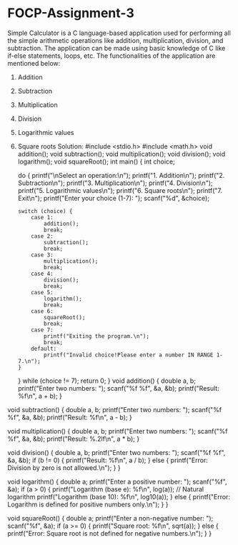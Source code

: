 # FOCP-Assignment-3

Simple Calculator is a C language-based application used for
performing all the simple arithmetic operations like addition,
multiplication, division, and subtraction. The application can be
made using basic knowledge of C like if-else statements, loops,
etc.
The functionalities of the application are mentioned below:
1. Addition
2. Subtraction
3. Multiplication
4. Division
5. Logarithmic values
6. Square roots
Solution:
#include <stdio.h>
#include <math.h>
void addition();
void subtraction();
void multiplication();
void division();
void logarithm();
void squareRoot();
int main() {
   int choice;
 
   do {
       printf("\nSelect an operation:\n");
       printf("1. Addition\n");
       printf("2. Subtraction\n");
       printf("3. Multiplication\n");
       printf("4. Division\n");
       printf("5. Logarithmic values\n");
       printf("6. Square roots\n");
       printf("7. Exit\n");
       printf("Enter your choice (1-7): ");
       scanf("%d", &choice);
 
       switch (choice) {
           case 1:
               addition();
               break;
           case 2:
               subtraction();
               break;
           case 3:
               multiplication();
               break;
           case 4:
               division();
               break;
           case 5:
               logarithm();
               break;
           case 6:
               squareRoot();
               break;
           case 7:
               printf("Exiting the program.\n");
               break;
           default:
               printf("Invalid choice!Please enter a number IN RANGE 1-7.\n");
       }
   } while (choice != 7);
   return 0;
}
void addition() {
   double a, b;
   printf("Enter two numbers: ");
   scanf("%f %f", &a, &b);
   printf("Result: %f\n", a + b);
}
 
void subtraction() {
   double a, b;
   printf("Enter two numbers: ");
   scanf("%f %f", &a, &b);
   printf("Result: %f\n", a - b);
}
 
void multiplication() {
   double a, b;
   printf("Enter two numbers: ");
   scanf("%f %f", &a, &b);
   printf("Result: %.2lf\n", a * b);
}
 
void division() {
   double a, b;
   printf("Enter two numbers: ");
   scanf("%f %f", &a, &b);
   if (b != 0) {
       printf("Result: %f\n", a / b);
   } else {
       printf("Error: Division by zero is not allowed.\n");
   }
}
 
void logarithm() {
   double a;
   printf("Enter a positive number: ");
   scanf("%f", &a);
   if (a > 0) {
       printf("Logarithm (base e): %f\n", log(a)); // Natural logarithm
       printf("Logarithm (base 10): %f\n", log10(a));
   } else {
       printf("Error: Logarithm is defined for positive numbers only.\n");
   }
}
 
void squareRoot() {
   double a;
   printf("Enter a non-negative number: ");
   scanf("%f", &a);
   if (a >= 0) {
       printf("Square root: %f\n", sqrt(a));
   } else {
       printf("Error: Square root is not defined for negative numbers.\n");
   }
}
 
 
